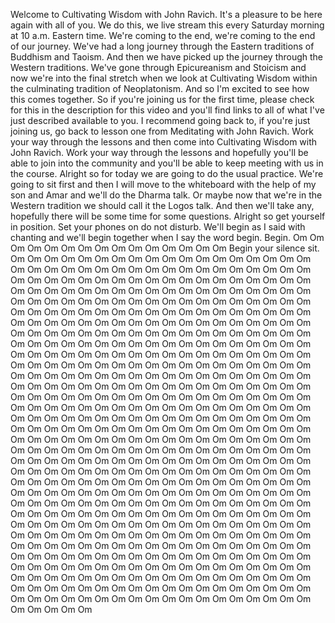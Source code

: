  Welcome to Cultivating Wisdom with John Ravich. It's a pleasure to be here again with all of you. We do this, we live stream this every Saturday morning at 10 a.m. Eastern time. We're coming to the end, we're coming to the end of our journey. We've had a long journey through the Eastern traditions of Buddhism and Taoism. And then we have picked up the journey through the Western traditions. We've gone through Epicureanism and Stoicism and now we're into the final stretch when we look at Cultivating Wisdom within the culminating tradition of Neoplatonism. And so I'm excited to see how this comes together. So if you're joining us for the first time, please check for this in the description for this video and you'll find links to all of what I've just described available to you. I recommend going back to, if you're just joining us, go back to lesson one from Meditating with John Ravich. Work your way through the lessons and then come into Cultivating Wisdom with John Ravich. Work your way through the lessons and hopefully you'll be able to join into the community and you'll be able to keep meeting with us in the course. Alright so for today we are going to do the usual practice. We're going to sit first and then I will move to the whiteboard with the help of my son and Amar and we'll do the Dharma talk. Or maybe now that we're in the Western tradition we should call it the Logos talk. And then we'll take any, hopefully there will be some time for some questions. Alright so get yourself in position. Set your phones on do not disturb. We'll begin as I said with chanting and we'll begin together when I say the word begin. Begin. Om Om Om Om Om Om Om Om Om Om Om Om Om Om Om Begin your silence sit. Om Om Om Om Om Om Om Om Om Om Om Om Om Om Om Om Om Om Om Om Om Om Om Om Om Om Om Om Om Om Om Om Om Om Om Om Om Om Om Om Om Om Om Om Om Om Om Om Om Om Om Om Om Om Om Om Om Om Om Om Om Om Om Om Om Om Om Om Om Om Om Om Om Om Om Om Om Om Om Om Om Om Om Om Om Om Om Om Om Om Om Om Om Om Om Om Om Om Om Om Om Om Om Om Om Om Om Om Om Om Om Om Om Om Om Om Om Om Om Om Om Om Om Om Om Om Om Om Om Om Om Om Om Om Om Om Om Om Om Om Om Om Om Om Om Om Om Om Om Om Om Om Om Om Om Om Om Om Om Om Om Om Om Om Om Om Om Om Om Om Om Om Om Om Om Om Om Om Om Om Om Om Om Om Om Om Om Om Om Om Om Om Om Om Om Om Om Om Om Om Om Om Om Om Om Om Om Om Om Om Om Om Om Om Om Om Om Om Om Om Om Om Om Om Om Om Om Om Om Om Om Om Om Om Om Om Om Om Om Om Om Om Om Om Om Om Om Om Om Om Om Om Om Om Om Om Om Om Om Om Om Om Om Om Om Om Om Om Om Om Om Om Om Om Om Om Om Om Om Om Om Om Om Om Om Om Om Om Om Om Om Om Om Om Om Om Om Om Om Om Om Om Om Om Om Om Om Om Om Om Om Om Om Om Om Om Om Om Om Om Om Om Om Om Om Om Om Om Om Om Om Om Om Om Om Om Om Om Om Om Om Om Om Om Om Om Om Om Om Om Om Om Om Om Om Om Om Om Om Om Om Om Om Om Om Om Om Om Om Om Om Om Om Om Om Om Om Om Om Om Om Om Om Om Om Om Om Om Om Om Om Om Om Om Om Om Om Om Om Om Om Om Om Om Om Om Om Om Om Om Om Om Om Om Om Om Om Om Om Om Om Om Om Om Om Om Om Om Om Om Om Om Om Om Om Om Om Om Om Om Om Om Om Om Om Om Om Om Om Om Om Om Om Om Om Om Om Om Om Om Om Om Om Om Om Om Om Om Om Om Om Om Om Om Om Om Om Om Om Om Om Om Om Om Om Om Om Om Om Om Om Om Om Om Om Om Om Om Om Om Om Om Om Om Om Om Om Om Om Om Om Om Om Om Om Om Om Om Om Om Om Om Om Om Om Om Om Om Om Om Om Om Om Om Om Om Om Om Om Om Om Om Om Om Om Om Om Om Om Om Om Om Om Om Om Om Om Om Om Om Om Om Om Om Om Om Om Om Om Om Om Om Om Om Om Om Om Om Om Om Om Om Om Om Om Om Om Om Om Om Om Om Om Om Om Om Om Om Om